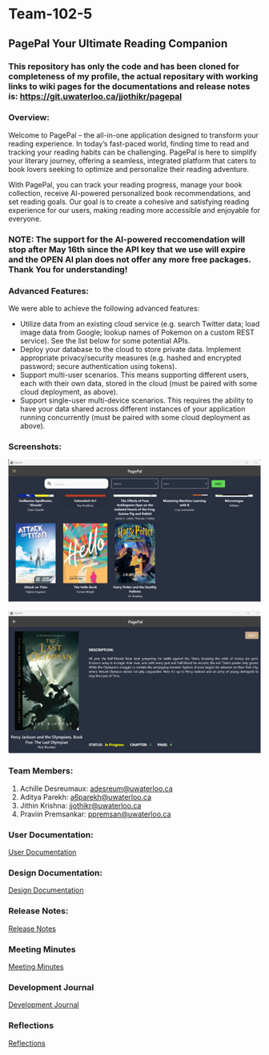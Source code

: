 # Team-102-5

## PagePal Your Ultimate Reading Companion

### This repository has only the code and has been cloned for completeness of my profile, the actual repositary with working links to wiki pages for the documentations and release notes is: https://git.uwaterloo.ca/jjothikr/pagepal

### Overview:

Welcome to PagePal – the all-in-one application designed to transform your reading experience. In today’s fast-paced world, finding time to read and tracking your reading habits can be challenging. PagePal is here to simplify your literary journey, offering a seamless, integrated platform that caters to book lovers seeking to optimize and personalize their reading adventure.

With PagePal, you can track your reading progress, manage your book collection, receive AI-powered personalized book recommendations, and set reading goals. Our goal is to create a cohesive and satisfying reading experience for our users, making reading more accessible and enjoyable for everyone.

### NOTE: The support for the AI-powered reccomendation will stop after May 16th since the API key that we use will expire and the OPEN AI plan does not offer any more free packages. Thank You for understanding!

### Advanced Features:

We were able to achieve the following advanced features:
- Utilize data from an existing cloud service (e.g. search Twitter data; load image data from Google; lookup names of Pokemon on a custom REST service). See the list below for some potential APIs.
- Deploy your database to the cloud to store private data. Implement appropriate privacy/security measures (e.g. hashed and encrypted password; secure authentication using tokens).
- Support multi-user scenarios. This means supporting different users, each with their own data, stored in the cloud (must be paired with some cloud deployment, as above).
- Support single-user multi-device scenarios. This requires the ability to have your data shared across different instances of your application running concurrently (must be paired with some cloud deployment as above).

### Screenshots:

![Homepage](PagePal/src/main/resources/homepage.png)

![Login Page](PagePal/src/main/resources/book-page.png)

### Team Members:
1. Achille Desreumaux: adesreum@uwaterloo.ca
2. Aditya Parekh: a6parekh@uwaterloo.ca
3. Jithin Krishna: jjothikr@uwaterloo.ca
4. Praviin Premsankar: ppremsan@uwaterloo.ca

### User Documentation:

[User Documentation](../../wikis/User-Documentation)

### Design Documentation:

[Design Documentation](../../wikis/Design-Documentation)

### Release Notes:

[Release Notes](../../wikis/Release-Notes)

### Meeting Minutes

[Meeting Minutes](../../wikis/Meeting-Minutes)

### Development Journal

[Development Journal](../../wikis/Development-Journal)

### Reflections

[Reflections](../../wikis/Reflections)
